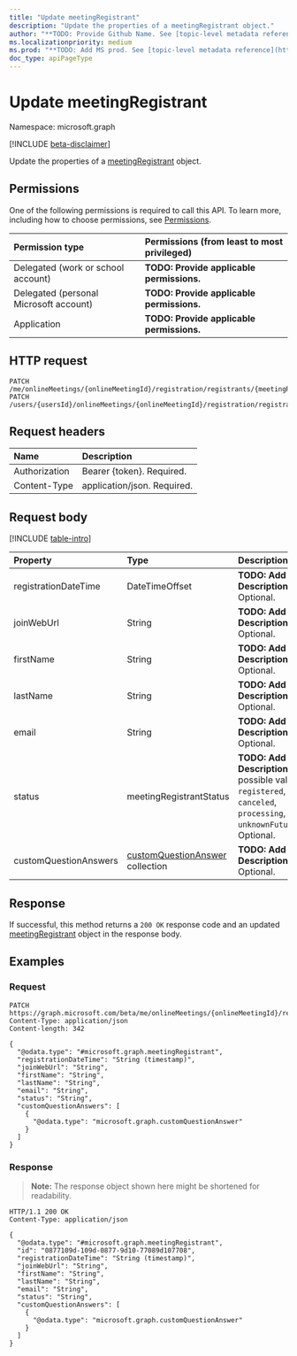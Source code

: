 ```yaml
---
title: "Update meetingRegistrant"
description: "Update the properties of a meetingRegistrant object."
author: "**TODO: Provide Github Name. See [topic-level metadata reference](https://msgo.azurewebsites.net/add/document/guidelines/metadata.html#topic-level-metadata)**"
ms.localizationpriority: medium
ms.prod: "**TODO: Add MS prod. See [topic-level metadata reference](https://msgo.azurewebsites.net/add/document/guidelines/metadata.html#topic-level-metadata)**"
doc_type: apiPageType
---
```


# Update meetingRegistrant
Namespace: microsoft.graph

[!INCLUDE [beta-disclaimer](../../includes/beta-disclaimer.md)]

Update the properties of a [meetingRegistrant](../resources/meetingregistrant.md) object.

## Permissions
One of the following permissions is required to call this API. To learn more, including how to choose permissions, see [Permissions](/graph/permissions-reference).

|Permission type|Permissions (from least to most privileged)|
|:---|:---|
|Delegated (work or school account)|**TODO: Provide applicable permissions.**|
|Delegated (personal Microsoft account)|**TODO: Provide applicable permissions.**|
|Application|**TODO: Provide applicable permissions.**|

## HTTP request

<!-- {
  "blockType": "ignored"
}
-->
``` http
PATCH /me/onlineMeetings/{onlineMeetingId}/registration/registrants/{meetingRegistrantId}
PATCH /users/{usersId}/onlineMeetings/{onlineMeetingId}/registration/registrants/{meetingRegistrantId}
```

## Request headers
|Name|Description|
|:---|:---|
|Authorization|Bearer {token}. Required.|
|Content-Type|application/json. Required.|

## Request body
[!INCLUDE [table-intro](../../includes/update-property-table-intro.md)]


|Property|Type|Description|
|:---|:---|:---|
|registrationDateTime|DateTimeOffset|**TODO: Add Description** Optional.|
|joinWebUrl|String|**TODO: Add Description** Optional.|
|firstName|String|**TODO: Add Description** Optional.|
|lastName|String|**TODO: Add Description** Optional.|
|email|String|**TODO: Add Description** Optional.|
|status|meetingRegistrantStatus|**TODO: Add Description**. The possible values are: `registered`, `canceled`, `processing`, `unknownFutureValue`. Optional.|
|customQuestionAnswers|[customQuestionAnswer](../resources/customquestionanswer.md) collection|**TODO: Add Description** Optional.|



## Response

If successful, this method returns a `200 OK` response code and an updated [meetingRegistrant](../resources/meetingregistrant.md) object in the response body.

## Examples

### Request
<!-- {
  "blockType": "request",
  "name": "update_meetingregistrant"
}
-->
``` http
PATCH https://graph.microsoft.com/beta/me/onlineMeetings/{onlineMeetingId}/registration/registrants/{meetingRegistrantId}
Content-Type: application/json
Content-length: 342

{
  "@odata.type": "#microsoft.graph.meetingRegistrant",
  "registrationDateTime": "String (timestamp)",
  "joinWebUrl": "String",
  "firstName": "String",
  "lastName": "String",
  "email": "String",
  "status": "String",
  "customQuestionAnswers": [
    {
      "@odata.type": "microsoft.graph.customQuestionAnswer"
    }
  ]
}
```


### Response
>**Note:** The response object shown here might be shortened for readability.
<!-- {
  "blockType": "response",
  "truncated": true
}
-->
``` http
HTTP/1.1 200 OK
Content-Type: application/json

{
  "@odata.type": "#microsoft.graph.meetingRegistrant",
  "id": "0877109d-109d-0877-9d10-77089d107708",
  "registrationDateTime": "String (timestamp)",
  "joinWebUrl": "String",
  "firstName": "String",
  "lastName": "String",
  "email": "String",
  "status": "String",
  "customQuestionAnswers": [
    {
      "@odata.type": "microsoft.graph.customQuestionAnswer"
    }
  ]
}
```

